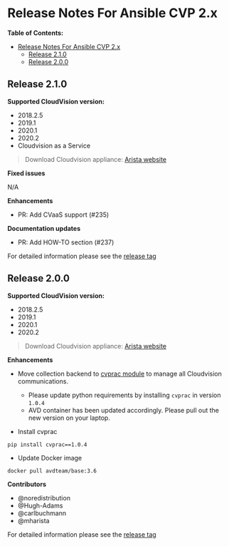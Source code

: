 # Release Notes For Ansible CVP 2.x

**Table of Contents:**

- [Release Notes For Ansible CVP 2.x](#release-notes-for-ansible-cvp-2x)
  - [Release 2.1.0](#release-210)
  - [Release 2.0.0](#release-200)

## Release 2.1.0

__Supported CloudVision version:__

- 2018.2.5
- 2019.1
- 2020.1
- 2020.2
- Cloudvision as a Service

> Download Cloudvision appliance: [Arista website](https://www.arista.com/en/support/software-download)

__Fixed issues__

N/A

__Enhancements__

- PR: Add CVaaS support (#235)

__Documentation updates__

- PR: Add HOW-TO section (#237)

For detailed information please see the [release tag](https://github.com/aristanetworks/ansible-cvp/releases/tag/v2.1.0)

## Release 2.0.0

__Supported CloudVision version:__

- 2018.2.5
- 2019.1
- 2020.1
- 2020.2

> Download Cloudvision appliance: [Arista website](https://www.arista.com/en/support/software-download)

__Enhancements__

- Move collection backend to [cvprac module](https://github.com/aristanetworks/cvprac) to manage all Cloudvision communications.

    - Please update python requirements by installing `cvprac` in version `1.0.4`
    - AVD container has been updated accordingly. Please pull out the new version on your laptop.

- Install cvprac

```shell
pip install cvprac==1.0.4
```

- Update Docker image

```shell
docker pull avdteam/base:3.6
```

__Contributors__

- @noredistribution
- @Hugh-Adams
- @carlbuchmann
- @mharista

For detailed information please see the [release tag](https://github.com/aristanetworks/ansible-cvp/releases/tag/v2.0.0)
